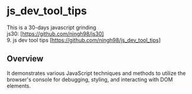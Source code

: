 # js_dev_tool_tips

This is a 30-days javascript grinding  
js30: [https://github.com/ningh98/js30]   
9. js dev tool tips [https://github.com/ningh98/js_dev_tool_tips]

## Overview
It demonstrates various JavaScript techniques and methods to utilize the browser's console for debugging, styling, and interacting with DOM elements.